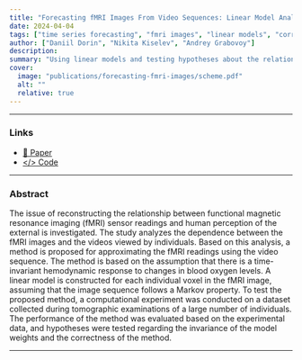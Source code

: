 ```yaml
---
title: "Forecasting fMRI Images From Video Sequences: Linear Model Analysis"
date: 2024-04-04
tags: ["time series forecasting", "fmri images", "linear models", "correlation analysis"]
author: ["Daniil Dorin", "Nikita Kiselev", "Andrey Grabovoy"]
description: 
summary: "Using linear models and testing hypotheses about the relationship between data" 
cover:
  image: "publications/forecasting-fmri-images/scheme.pdf"
  alt: ""
  relative: true
---
```


---

### Links

- [📝 Paper](https://github.com/DorinDaniil/Forecasting-fMRI-Images/blob/main/paper/main.pdf) 
- [</> Code](https://github.com/DorinDaniil/Forecasting-fMRI-Images/tree/main/code)

---

### Abstract

The issue of reconstructing the relationship between functional magnetic resonance imaging (fMRI) sensor readings and human perception of the external is investigated. The study analyzes the dependence between the fMRI images and the videos viewed by individuals. Based on this analysis, a method is proposed for approximating the fMRI readings using the video sequence. The method is based on the assumption that there is a time-invariant hemodynamic response to changes in blood oxygen levels. A linear model is constructed for each individual voxel in the fMRI image, assuming that the image sequence follows a Markov property. To test the proposed method, a computational experiment was conducted on a dataset collected during tomographic examinations of a large number of individuals. The performance of the method was evaluated based on the experimental data, and hypotheses were tested regarding the invariance of the model weights and the correctness of the method.

---

